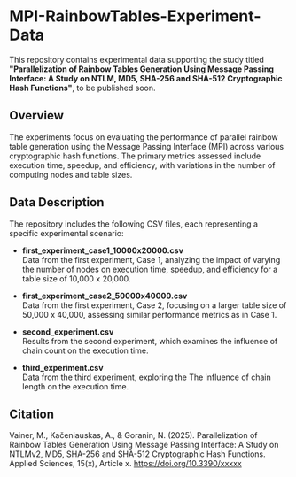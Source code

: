 # MPI-RainbowTables-Experiment-Data

This repository contains experimental data supporting the study titled **"Parallelization of Rainbow Tables Generation Using Message Passing Interface: A Study on NTLM, MD5, SHA-256 and SHA-512 Cryptographic Hash Functions"**, to be published soon.

## Overview

The experiments focus on evaluating the performance of parallel rainbow table generation using the Message Passing Interface (MPI) across various cryptographic hash functions. The primary metrics assessed include execution time, speedup, and efficiency, with variations in the number of computing nodes and table sizes.

## Data Description

The repository includes the following CSV files, each representing a specific experimental scenario:

- **first_experiment_case1_10000x20000.csv**  
  Data from the first experiment, Case 1, analyzing the impact of varying the number of nodes on execution time, speedup, and efficiency for a table size of 10,000 x 20,000.

- **first_experiment_case2_50000x40000.csv**  
  Data from the first experiment, Case 2, focusing on a larger table size of 50,000 x 40,000, assessing similar performance metrics as in Case 1.

- **second_experiment.csv**  
  Results from the second experiment, which examines the influence of chain count on the execution time.

- **third_experiment.csv**  
  Data from the third experiment, exploring the The influence of chain length on the execution time.

## Citation
Vainer, M., Kačeniauskas, A., & Goranin, N. (2025). Parallelization of Rainbow Tables Generation Using Message Passing Interface: A Study on NTLMv2, MD5, SHA-256 and SHA-512 Cryptographic Hash Functions. Applied Sciences, 15(x), Article x. https://doi.org/10.3390/xxxxx

